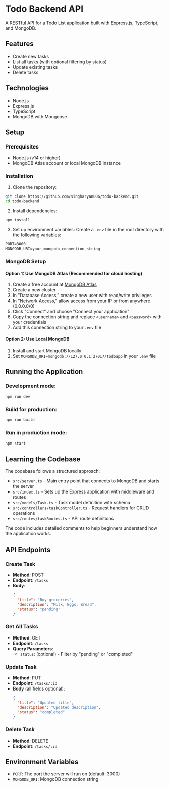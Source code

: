 # Todo Backend API

A RESTful API for a Todo List application built with Express.js, TypeScript, and MongoDB.

## Features

- Create new tasks
- List all tasks (with optional filtering by status)
- Update existing tasks
- Delete tasks

## Technologies

- Node.js
- Express.js
- TypeScript
- MongoDB with Mongoose

## Setup

### Prerequisites

- Node.js (v14 or higher)
- MongoDB Atlas account or local MongoDB instance

### Installation

1. Clone the repository:
```bash
git clone https://github.com/singharyan006/todo-backend.git
cd todo-backend
```

2. Install dependencies:
```bash
npm install
```

3. Set up environment variables:
Create a `.env` file in the root directory with the following variables:
```
PORT=3000
MONGODB_URI=your_mongodb_connection_string
```

### MongoDB Setup

#### Option 1: Use MongoDB Atlas (Recommended for cloud hosting)

1. Create a free account at [MongoDB Atlas](https://www.mongodb.com/cloud/atlas/register)
2. Create a new cluster
3. In "Database Access," create a new user with read/write privileges
4. In "Network Access," allow access from your IP or from anywhere (0.0.0.0/0)
5. Click "Connect" and choose "Connect your application"
6. Copy the connection string and replace `<username>` and `<password>` with your credentials
7. Add this connection string to your `.env` file

#### Option 2: Use Local MongoDB

1. Install and start MongoDB locally
2. Set `MONGODB_URI=mongodb://127.0.0.1:27017/todoapp` in your `.env` file

## Running the Application

### Development mode:
```bash
npm run dev
```

### Build for production:
```bash
npm run build
```

### Run in production mode:
```bash
npm start
```

## Learning the Codebase

The codebase follows a structured approach:

- `src/server.ts` - Main entry point that connects to MongoDB and starts the server
- `src/index.ts` - Sets up the Express application with middleware and routes
- `src/models/Task.ts` - Task model definition with schema
- `src/controllers/taskController.ts` - Request handlers for CRUD operations
- `src/routes/taskRoutes.ts` - API route definitions

The code includes detailed comments to help beginners understand how the application works.

## API Endpoints

### Create Task
- **Method**: POST
- **Endpoint**: `/tasks`
- **Body**:
  ```json
  {
    "title": "Buy groceries",
    "description": "Milk, Eggs, Bread",
    "status": "pending"
  }
  ```

### Get All Tasks
- **Method**: GET
- **Endpoint**: `/tasks`
- **Query Parameters**:
  - `status`: (optional) - Filter by "pending" or "completed"

### Update Task
- **Method**: PUT
- **Endpoint**: `/tasks/:id`
- **Body** (all fields optional):
  ```json
  {
    "title": "Updated title",
    "description": "Updated description",
    "status": "completed"
  }
  ```

### Delete Task
- **Method**: DELETE
- **Endpoint**: `/tasks/:id`

## Environment Variables

- `PORT`: The port the server will run on (default: 3000)
- `MONGODB_URI`: MongoDB connection string
